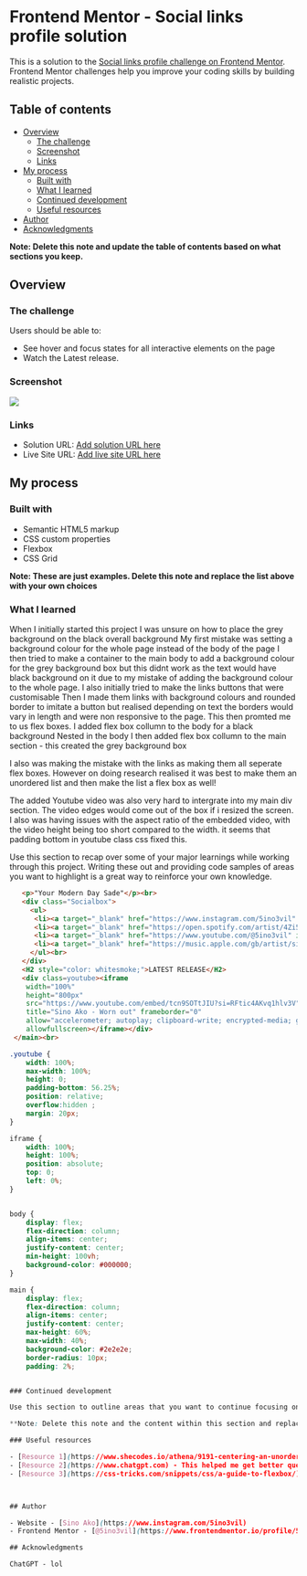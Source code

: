 # Frontend Mentor - Social links profile solution

This is a solution to the [Social links profile challenge on Frontend Mentor](https://www.frontendmentor.io/challenges/social-links-profile-UG32l9m6dQ). Frontend Mentor challenges help you improve your coding skills by building realistic projects. 

## Table of contents

- [Overview](#overview)
  - [The challenge](#the-challenge)
  - [Screenshot](#screenshot)
  - [Links](#links)
- [My process](#my-process)
  - [Built with](#built-with)
  - [What I learned](#what-i-learned)
  - [Continued development](#continued-development)
  - [Useful resources](#useful-resources)
- [Author](#author)
- [Acknowledgments](#acknowledgments)

**Note: Delete this note and update the table of contents based on what sections you keep.**

## Overview

### The challenge

Users should be able to:

- See hover and focus states for all interactive elements on the page
- Watch the Latest release.

### Screenshot

![](./SociallinksScreenshot.png)



### Links

- Solution URL: [Add solution URL here](https://your-solution-url.com)
- Live Site URL: [Add live site URL here](https://your-live-site-url.com)

## My process

### Built with

- Semantic HTML5 markup
- CSS custom properties
- Flexbox
- CSS Grid


**Note: These are just examples. Delete this note and replace the list above with your own choices**

### What I learned

When I initially started this project I was unsure on how to place the grey background on the black overall background
My first mistake was setting a background colour for the whole page instead of the body of the page
I then tried to make a container to the main body to add a background colour for the grey background box but this didnt work as the text would have black background on it due to my mistake of adding the background colour to the whole page.
I also initially tried to make the links buttons that were customisable
Then I made them links with background colours and rounded border to imitate a button but realised depending on text the borders would vary in length and were non responsive to the page.
This then promted me to us flex boxes. 
I added flex box collumn to the body for a black background
Nested in the body I then added flex box collumn to the main section - this created the grey background box

I also was making the mistake with the links as making them all seperate flex boxes.
However on doing research realised it was best to make them an unordered list and then make the list a flex box as well!

The added Youtube video was also very hard to intergrate into my main div section. The video edges would come out of the box if i resized the screen.
I also was having issues with the aspect ratio of the embedded video, with the video height being too short compared to the width. it seems that padding bottom in youtube class css fixed this.

Use this section to recap over some of your major learnings while working through this project. Writing these out and providing code samples of areas you want to highlight is a great way to reinforce your own knowledge.



```html
   <p>"Your Modern Day Sade"</p><br>
   <div class="Socialbox">
     <ul>
      <li><a target="_blank" href="https://www.instagram.com/5ino3vil" id="insta">Instagram</a></li> 
      <li><a target="_blank" href="https://open.spotify.com/artist/4Zi5nfj3gavmdAxg6NYEmG" id="Spotify">Spotify</a></li> 
      <li><a target="_blank" href="https://www.youtube.com/@5ino3vil" id="youtube">Youtube</a></li>  
      <li><a target="_blank" href="https://music.apple.com/gb/artist/sino-ako/1336015786" id="apple">Apple</a></li>
     </ul><br>  
   </div>  
   <H2 style="color: whitesmoke;">LATEST RELEASE</H2>
   <div class=youtube><iframe 
    width="100%" 
    height="800px" 
    src="https://www.youtube.com/embed/tcn9SOTtJIU?si=RFtic4AKvq1hlv3V" 
    title="Sino Ako - Worn out" frameborder="0" 
    allow="accelerometer; autoplay; clipboard-write; encrypted-media; gyroscope; picture-in-picture; web-share" 
    allowfullscreen></iframe></div>
 </main><br>
```
```css 
.youtube {
    width: 100%;
    max-width: 100%;
    height: 0;
    padding-bottom: 56.25%;
    position: relative;
    overflow:hidden ;
    margin: 20px;
}

iframe {
    width: 100%;
    height: 100%;
    position: absolute;
    top: 0;
    left: 0%;
}


body {
    display: flex;
    flex-direction: column;
    align-items: center;
    justify-content: center;
    min-height: 100vh;
    background-color: #000000;
}

main { 
    display: flex;
    flex-direction: column;
    align-items: center;
    justify-content: center;
    max-height: 60%;
    max-width: 40%;
    background-color: #2e2e2e;
    border-radius: 10px;
    padding: 2%;


### Continued development

Use this section to outline areas that you want to continue focusing on in future projects. These could be concepts you're still not completely comfortable with or techniques you found useful that you want to refine and perfect.

**Note: Delete this note and the content within this section and replace with your own plans for continued development.**

### Useful resources

- [Resource 1](https://www.shecodes.io/athena/9191-centering-an-unordered-list-with-css-flexbox) - This helped me for understanding how to put a list into flexbox reason. 
- [Resource 2](https://www.chatgpt.com) - This helped me get better questions as well as debug my code to see where i could possibly be going wrong.
- [Resource 3](https://css-tricks.com/snippets/css/a-guide-to-flexbox/) - This helped me understand what flex boxes actually were. With really easy to understand breakdowns of it. 



## Author

- Website - [Sino Ako](https://www.instagram.com/5ino3vil)
- Frontend Mentor - [@5ino3vil](https://www.frontendmentor.io/profile/5ino3vil)

## Acknowledgments

ChatGPT - lol
